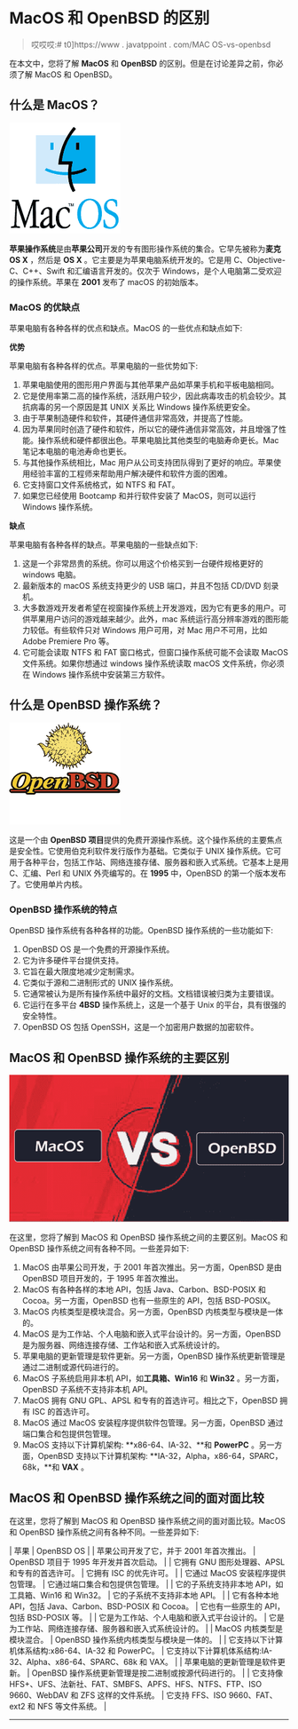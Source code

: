 # MacOS 和 OpenBSD 的区别

> 哎哎哎:# t0]https://www . javatppoint . com/MAC OS-vs-openbsd

在本文中，您将了解 **MacOS** 和 **OpenBSD** 的区别。但是在讨论差异之前，你必须了解 MacOS 和 OpenBSD。

## 什么是 MacOS？

![MacOS vs OpenBSD](img/b5639ba304dbb82fd131b2a886d4e46d.png)

**苹果操作系统**是由**苹果公司**开发的专有图形操作系统的集合。它早先被称为**麦克 OS X** ，然后是 **OS X** 。它主要是为苹果电脑系统开发的。它是用 C、Objective-C、C++、Swift 和汇编语言开发的。仅次于 Windows，是个人电脑第二受欢迎的操作系统。苹果在 **2001** 发布了 macOS 的初始版本。

### MacOS 的优缺点

苹果电脑有各种各样的优点和缺点。MacOS 的一些优点和缺点如下:

**优势**

苹果电脑有各种各样的优点。苹果电脑的一些优势如下:

1.  苹果电脑使用的图形用户界面与其他苹果产品如苹果手机和平板电脑相同。
2.  它是使用率第二高的操作系统，活跃用户较少，因此病毒攻击的机会较少。其抗病毒的另一个原因是其 UNIX 关系比 Windows 操作系统更安全。
3.  由于苹果制造硬件和软件，其硬件通信非常高效，并提高了性能。
4.  因为苹果同时创造了硬件和软件，所以它的硬件通信非常高效，并且增强了性能。操作系统和硬件都很出色。苹果电脑比其他类型的电脑寿命更长。Mac 笔记本电脑的电池寿命也更长。
5.  与其他操作系统相比，Mac 用户从公司支持团队得到了更好的响应。苹果使用经验丰富的工程师来帮助用户解决硬件和软件方面的困难。
6.  它支持窗口文件系统格式，如 NTFS 和 FAT。
7.  如果您已经使用 Bootcamp 和并行软件安装了 MacOS，则可以运行 Windows 操作系统。

**缺点**

苹果电脑有各种各样的缺点。苹果电脑的一些缺点如下:

1.  这是一个非常昂贵的系统。你可以用这个价格买到一台硬件规格更好的 windows 电脑。
2.  最新版本的 macOS 系统支持更少的 USB 端口，并且不包括 CD/DVD 刻录机。
3.  大多数游戏开发者希望在视窗操作系统上开发游戏，因为它有更多的用户。可供苹果用户访问的游戏越来越少。此外，mac 系统运行高分辨率游戏的图形能力较低。有些软件只对 Windows 用户可用，对 Mac 用户不可用，比如 Adobe Premiere Pro 等。
4.  它可能会读取 NTFS 和 FAT 窗口格式，但窗口操作系统可能不会读取 MacOS 文件系统。如果你想通过 windows 操作系统读取 macOS 文件系统，你必须在 Windows 操作系统中安装第三方软件。

## 什么是 OpenBSD 操作系统？

![MacOS vs OpenBSD](img/6558d06e0daa51bd32a4c1b0dd84c8c4.png)

这是一个由 **OpenBSD 项目**提供的免费开源操作系统。这个操作系统的主要焦点是安全性。它使用伯克利软件发行版作为基础。它类似于 UNIX 操作系统。它可用于各种平台，包括工作站、网络连接存储、服务器和嵌入式系统。它基本上是用 C、汇编、Perl 和 UNIX 外壳编写的。在 **1995** 中，OpenBSD 的第一个版本发布了。它使用单片内核。

### OpenBSD 操作系统的特点

OpenBSD 操作系统有各种各样的功能。OpenBSD 操作系统的一些功能如下:

1.  OpenBSD OS 是一个免费的开源操作系统。
2.  它为许多硬件平台提供支持。
3.  它旨在最大限度地减少定制需求。
4.  它类似于源和二进制形式的 UNIX 操作系统。
5.  它通常被认为是所有操作系统中最好的文档。文档错误被归类为主要错误。
6.  它运行在多平台 **4BSD** 操作系统上，这是一个基于 Unix 的平台，具有很强的安全特性。
7.  OpenBSD OS 包括 OpenSSH，这是一个加密用户数据的加密软件。

## MacOS 和 OpenBSD 操作系统的主要区别

![MacOS vs OpenBSD](img/cb6cab69f98fb11087004425d9a0a022.png)

在这里，您将了解到 MacOS 和 OpenBSD 操作系统之间的主要区别。MacOS 和 OpenBSD 操作系统之间有各种不同。一些差异如下:

1.  MacOS 由苹果公司开发，于 2001 年首次推出。另一方面，OpenBSD 是由 OpenBSD 项目开发的，于 1995 年首次推出。
2.  MacOS 有各种各样的本地 API，包括 Java、Carbon、BSD-POSIX 和 Cocoa。另一方面，OpenBSD 也有一些原生的 API，包括 BSD-POSIX。
3.  MacOS 内核类型是模块混合。另一方面，OpenBSD 内核类型与模块是一体的。
4.  MacOS 是为工作站、个人电脑和嵌入式平台设计的。另一方面，OpenBSD 是为服务器、网络连接存储、工作站和嵌入式系统设计的。
5.  苹果电脑的更新管理是软件更新。另一方面，OpenBSD 操作系统更新管理是通过二进制或源代码进行的。
6.  MacOS 子系统启用非本机 API，如**工具箱、Win16** 和 **Win32** 。另一方面，OpenBSD 子系统不支持非本机 API。
7.  MacOS 拥有 GNU GPL、APSL 和专有的首选许可。相比之下，OpenBSD 拥有 ISC 的首选许可。
8.  MacOS 通过 MacOS 安装程序提供软件包管理。另一方面，OpenBSD 通过端口集合和包提供包管理。
9.  MacOS 支持以下计算机架构: **x86-64、IA-32、**和 **PowerPC** 。另一方面，OpenBSD 支持以下计算机架构: **IA-32，Alpha，x86-64，SPARC，68k，**和 **VAX** 。

## MacOS 和 OpenBSD 操作系统之间的面对面比较

在这里，您将了解到 MacOS 和 OpenBSD 操作系统之间的面对面比较。MacOS 和 OpenBSD 操作系统之间有各种不同。一些差异如下:

| 苹果 | OpenBSD OS |
| 苹果公司开发了它，并于 2001 年首次推出。 | OpenBSD 项目于 1995 年开发并首次启动。 |
| 它拥有 GNU 图形处理器、APSL 和专有的首选许可。 | 它拥有 ISC 的优先许可。 |
| 它通过 MacOS 安装程序提供包管理。 | 它通过端口集合和包提供包管理。 |
| 它的子系统支持非本地 API，如工具箱、Win16 和 Win32。 | 它的子系统不支持非本地 API。 |
| 它有各种本地 API，包括 Java、Carbon、BSD-POSIX 和 Cocoa。 | 它也有一些原生的 API，包括 BSD-POSIX 等。 |
| 它是为工作站、个人电脑和嵌入式平台设计的。 | 它是为工作站、网络连接存储、服务器和嵌入式系统设计的。 |
| MacOS 内核类型是模块混合。 | OpenBSD 操作系统内核类型与模块是一体的。 |
| 它支持以下计算机体系结构:x86-64、IA-32 和 PowerPC。 | 它支持以下计算机体系结构:IA-32、Alpha、x86-64、SPARC、68k 和 VAX。 |
| 苹果电脑的更新管理是软件更新。 | OpenBSD 操作系统更新管理是按二进制或按源代码进行的。 |
| 它支持像 HFS+、UFS、法新社、FAT、SMBFS、APFS、HFS、NTFS、FTP、ISO 9660、WebDAV 和 ZFS 这样的文件系统。 | 它支持 FFS、ISO 9660、FAT、ext2 和 NFS 等文件系统。 |

* * *